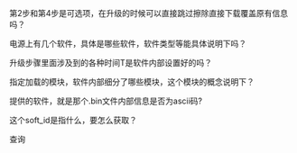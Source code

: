 
第2步和第4步是可选项，在升级的时候可以直接跳过擦除直接下载覆盖原有信息吗？

电源上有几个软件，具体是哪些软件，软件类型等能具体说明下吗？

升级步骤里面涉及到的各种时间T是软件内部设置好的吗？

指定加载的模块，软件内部细分了哪些模块，这个模块的概念说明下？

提供的软件，就是那个.bin文件内部信息是否为ascii码?

这个soft_id是指什么，要怎么获取？

查询
